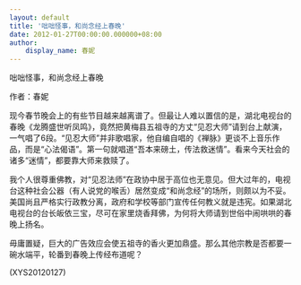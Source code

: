 ```yaml
---
layout: default
title: '咄咄怪事，和尚念经上春晚'
date: 2012-01-27T00:00:00.000000+08:00
author:
    display_name: 春妮
---
```


咄咄怪事，和尚念经上春晚

作者：春妮

现今春节晚会上的有些节目越来越离谱了。但最让人难以置信的是，湖北电视台的春晚《龙腾盛世听凤鸣》，竟然把黄梅县五祖寺的方丈“见忍大师”请到台上献演，一气唱了6段。“见忍大师”并非歌唱家，他自编自唱的《禅脉》更谈不上音乐作品，而是“心法偈语”。第一句就唱道“吾本来磅土，传法救迷情”。看来今天社会的诸多“迷情”，都要靠大师来救赎了。

我个人很尊重佛教，对“见忍法师”在政协中居于高位也无意见。但大过年的，电视台这种社会公器（有人说党的喉舌）居然变成“和尚念经”的场所，则颇以为不妥。美国尚且严格实行政教分离，政府和学校等部门宣传任何教义就是违宪。如果湖北电视台的台长皈依三宝，尽可在家里烧香拜佛，为何将大师请到世俗中闹哄哄的春晚上扬名。

毋庸置疑，巨大的广告效应会使五祖寺的香火更加鼎盛。那么其他宗教是否都要一碗水端平，轮番到春晚上传经布道呢？

(XYS20120127)

